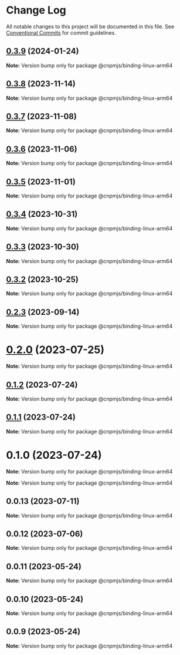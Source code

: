 # Change Log

All notable changes to this project will be documented in this file.
See [Conventional Commits](https://conventionalcommits.org) for commit guidelines.

## [0.3.9](https://github.com/cnpm/rapid/compare/v0.3.0...v0.3.9) (2024-01-24)

**Note:** Version bump only for package @cnpmjs/binding-linux-arm64





## [0.3.8](https://github.com/cnpm/rapid/compare/v0.3.0...v0.3.8) (2023-11-14)

**Note:** Version bump only for package @cnpmjs/binding-linux-arm64





## [0.3.7](https://github.com/cnpm/rapid/compare/v0.3.0...v0.3.7) (2023-11-08)

**Note:** Version bump only for package @cnpmjs/binding-linux-arm64





## [0.3.6](https://github.com/cnpm/rapid/compare/v0.3.0...v0.3.6) (2023-11-06)

**Note:** Version bump only for package @cnpmjs/binding-linux-arm64





## [0.3.5](https://github.com/cnpm/rapid/compare/v0.3.0...v0.3.5) (2023-11-01)

**Note:** Version bump only for package @cnpmjs/binding-linux-arm64





## [0.3.4](https://github.com/cnpm/rapid/compare/v0.3.0...v0.3.4) (2023-10-31)

**Note:** Version bump only for package @cnpmjs/binding-linux-arm64





## [0.3.3](https://github.com/cnpm/rapid/compare/v0.3.0...v0.3.3) (2023-10-30)

**Note:** Version bump only for package @cnpmjs/binding-linux-arm64





## [0.3.2](https://github.com/cnpm/rapid/compare/v0.3.0...v0.3.2) (2023-10-25)

**Note:** Version bump only for package @cnpmjs/binding-linux-arm64





## [0.2.3](https://github.com/cnpm/rapid/compare/v0.2.1...v0.2.3) (2023-09-14)

**Note:** Version bump only for package @cnpmjs/binding-linux-arm64





# [0.2.0](https://github.com/cnpm/rapid/compare/v0.1.2...v0.2.0) (2023-07-25)

**Note:** Version bump only for package @cnpmjs/binding-linux-arm64





## [0.1.2](https://github.com/cnpm/rapid/compare/v0.1.1...v0.1.2) (2023-07-24)

**Note:** Version bump only for package @cnpmjs/binding-linux-arm64





## [0.1.1](https://github.com/cnpm/rapid/compare/v0.1.0...v0.1.1) (2023-07-24)

**Note:** Version bump only for package @cnpmjs/binding-linux-arm64





# 0.1.0 (2023-07-24)

**Note:** Version bump only for package @cnpmjs/binding-linux-arm64







**Note:** Version bump only for package @cnpmjs/binding-linux-arm64





## 0.0.13 (2023-07-11)

**Note:** Version bump only for package @cnpmjs/binding-linux-arm64





## 0.0.12 (2023-07-06)

**Note:** Version bump only for package @cnpmjs/binding-linux-arm64





## 0.0.11 (2023-05-24)

**Note:** Version bump only for package @cnpmjs/binding-linux-arm64





## 0.0.10 (2023-05-24)

**Note:** Version bump only for package @cnpmjs/binding-linux-arm64





## 0.0.9 (2023-05-24)

**Note:** Version bump only for package @cnpmjs/binding-linux-arm64
